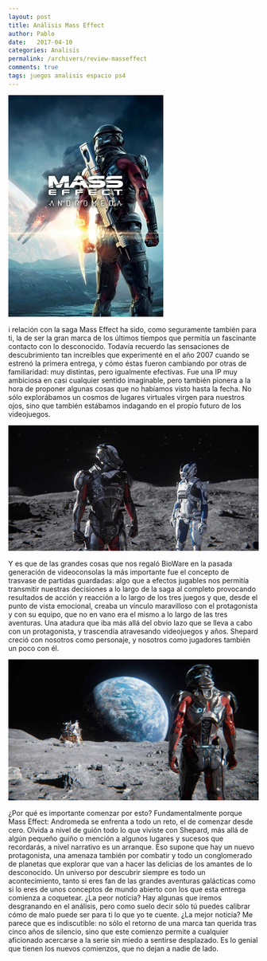 ```yaml
---
layout: post
title: Análisis Mass Effect
author: Pablo
date:   2017-04-10
categories: Analisis
permalink: /archivers/review-masseffect
comments: true
tags: juegos analisis espacio ps4
---
```


![Small example image](/img/masseffect1.jpg "Small example image")

<p class="lead">i relación con la saga Mass Effect ha sido, como seguramente también para ti, 
la de ser la gran marca de los últimos tiempos que permitía un fascinante contacto con lo desconocido. 
Todavía recuerdo las sensaciones de descubrimiento tan increíbles que experimenté en el año 2007 
cuando se estrenó la primera entrega, y cómo éstas fueron cambiando por otras de familiaridad: 
muy distintas, pero igualmente efectivas. Fue una IP muy ambiciosa en casi cualquier sentido imaginable, 
pero también pionera a la hora de proponer algunas cosas que no habíamos visto hasta la fecha. 
No sólo explorábamos un cosmos de lugares virtuales virgen para nuestros ojos, sino que también estábamos 
indagando en el propio futuro de los videojuegos.
</p>

![Small example image](/img/masseffect2.jpg "Small example image")

<p class="lead">
Y es que de las grandes cosas que nos regaló BioWare en la pasada generación de videoconsolas la más importante 
fue el concepto de trasvase de partidas guardadas: algo que a efectos jugables nos permitía transmitir nuestras 
decisiones a lo largo de la saga al completo provocando resultados de acción y reacción a lo largo de los tres juegos y que, 
desde el punto de vista emocional, creaba un vínculo maravilloso con el protagonista y con su equipo, que no en vano era el 
mismo a lo largo de las tres aventuras. Una atadura que iba más allá del obvio lazo que se lleva a cabo con un protagonista, 
y trascendía atravesando videojuegos y años. Shepard creció con nosotros como personaje, y nosotros como jugadores también 
un poco con él.
</p>

![Small example image](/img/masseffect3.jpg "Small example image")

<p class="lead">
¿Por qué es importante comenzar por esto? Fundamentalmente porque Mass Effect: Andromeda se enfrenta a todo un reto, 
el de comenzar desde cero. Olvida a nivel de guión todo lo que viviste con Shepard, más allá de algún pequeño guiño o 
mención a algunos lugares y sucesos que recordarás, a nivel narrativo es un arranque. Eso supone que hay un nuevo protagonista, 
una amenaza también por combatir y todo un conglomerado de planetas que explorar que van a hacer las delicias de los amantes de 
lo desconocido. Un universo por descubrir siempre es todo un acontecimiento, tanto si eres fan de las grandes aventuras 
galácticas como si lo eres de unos conceptos de mundo abierto con los que esta entrega comienza a coquetear. ¿La peor noticia? 
Hay algunas que iremos desgranando en el análisis, pero como suelo decir sólo tú puedes calibrar cómo de malo puede ser para ti 
lo que yo te cuente. ¿La mejor noticia? Me parece que es indiscutible: no sólo el retorno de una marca tan querida tras cinco 
años de silencio, sino que este comienzo permite a cualquier aficionado acercarse a la serie sin miedo a sentirse desplazado. 
Es lo genial que tienen los nuevos comienzos, que no dejan a nadie de lado.
</p>

